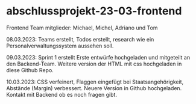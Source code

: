 # abschlussprojekt-23-03-frontend
Frontend Team mitglieder: Michael, Michel, Adriano und Tom

08.03.2023:
Teams erstellt, Todos erstellt, research wie ein Personalverwaltungssystem aussehen soll.

09.03.2023:
Sprint 1 erstellt
Erste entwürfe hochgeladen und mitgeteilt an den Backend-Team.
Weitere version der HTML mit css hochgeladen in diese Github Repo.

10.03.2023:
CSS verfeinert, Flaggen eingefügt bei Staatsangehörigkeit, Abstände (Margin) verbessert.
Neuere Version in Github hochgeladen.
Kontakt mit Backend ob es noch fragen gibt.
